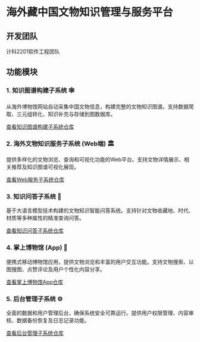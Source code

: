 # 海外藏中国文物知识管理与服务平台

## 开发团队

计科2201软件工程团队

## 功能模块

### 1. 知识图谱构建子系统 🕸️

从海外博物馆网站自动采集中国文物信息，构建完整的文物知识图谱。支持数据爬取、三元组转化、知识补充与存储到图数据库。

[查看知识图谱构建子系统仓库](https://github.com/buct-cs2201/cultural-relics-kg)

### 2. 海外文物知识服务子系统 (Web端) 🏛️

提供多样化的文物浏览、查询和可视化功能的Web平台。支持文物详情展示、相关推荐及知识图谱可视化展现。

[查看Web服务子系统仓库](https://github.com/buct-cs2201/cultural-relics-web)

### 3. 知识问答子系统 🤖

基于大语言模型技术构建的文物知识智能问答系统。支持针对文物收藏地、时代、材质等多种属性的精准查询问答。

[查看知识问答子系统仓库](https://github.com/buct-cs2201/cultural-relics-qa)

### 4. 掌上博物馆 (App) 📱

便携式移动博物馆应用，提供文物浏览和丰富的用户交互功能。支持文物搜索、以图搜图、点赞评论及用户个性化内容分享。

[查看掌上博物馆App仓库](https://github.com/buct-cs2201/cultural-relics-app)

### 5. 后台管理子系统 ⚙️

全面的数据和用户管理后台，确保系统安全可靠运行。提供用户权限管理、内容审核、数据备份恢复及日志记录功能。

[查看后台管理子系统仓库](https://github.com/buct-cs2201/cultural-relics-admin)
